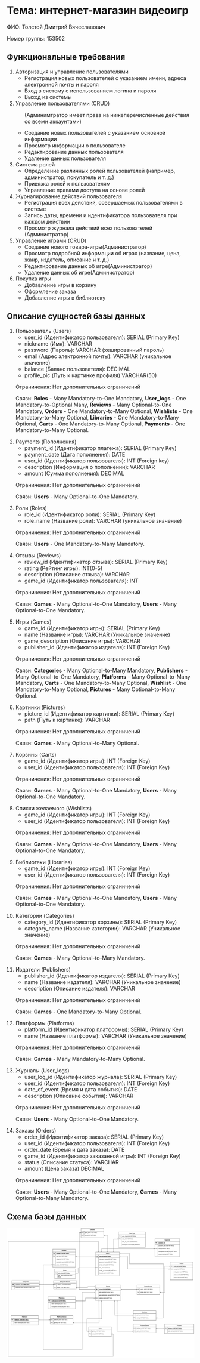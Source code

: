 <!DOCTYPE html>
<html lang="ru">
  <head>
    <meta charset="UTF-8" />
  </head>
  <body>
    <h1>Тема: интернет-магазин видеоигр</h1>
    <p>ФИО: Толстой Дмитрий Вячеславович</p>
    <p>Номер группы: 153502</p>
    <h2>Функциональные требования</h2>
    <ol>
      <li>
        Авторизация и управление пользователями
        <ul>
          <li>
            Регистрация новых пользователей с указанием имени, адреса
            электронной почты и пароля
          </li>
          <li>Вход в систему с использованием логина и пароля</li>
          <li>Выход из системы</li>
        </ul>
      </li>
      <li>
        Управление пользователями (CRUD)
        <ul>
          <p>(Админимтратор имеет права на нижеперечисленные действия со всеми аккаунтами)</p>
          <li>Создание новых пользователей с указанием основной информации</li>
          <li>Просмотр информации о пользователе</li>
          <li>Редактирование данных пользователя</li>
          <li>Удаление данных пользователя</li>
        </ul>
      </li>
      <li>
        Система ролей
        <ul>
          <li>
            Определение различных ролей пользователей (например, администратор,
            покупатель и т. д.)
          </li>
          <li>Привязка ролей к пользователям</li>
          <li>Управление правами доступа на основе ролей</li>
        </ul>
      </li>
      <li>
        Журналирование действий пользователя
        <ul>
          <li>
            Регистрация всех действий, совершаемых пользователями в системе
          </li>
          <li>
            Запись даты, времени и идентификатора пользователя при каждом
            действии
          </li>
          <li>
            Просмотр журнала действий всех пользователей (Администратор)
          </li>
        </ul>
      </li>
      <li>
        Управление играми (CRUD)
        <ul>
          <li>Создание нового товара-игры(Администратор)</li>
          <li>
            Просмотр подробной информации об играх (название, цена, жанр,
            издатель, описание и т. д.)
          </li>
          <li>Редактирование данных об игре(Администратор)</li>
          <li>Удаление данных об игре(Администратор)</li>
        </ul>
      </li>
      <li>
        Покупка игры
        <ul>
          <li>Добавление игры в корзину</li>
          <li>Оформление заказа</li>
          <li>Добавление игры в библиотеку</li>
        </ul>
      </li>
    </ol>
    <h2>Описание сущностей базы данных</h2>
    <ol>
      <li>
        Пользователь (Users)
        <ul>
          <li>user_id (Идентификатор пользователя): SERIAL (Primary Key)</li>
          <li>nickname (Имя): VARCHAR</li>
          <li>password (Пароль): VARCHAR (хешированный пароль)</li>
          <li>email (Адрес электронной почты): VARCHAR (уникальное значение)</li>
          <li>balance (Баланс пользователя): DECIMAL</li>
          <li>profile_pic (Путь к картинке профиля) VARCHAR(50)</li>
        </ul>
        <p>Ограничения: Нет дополнительных ограничений</p>
        <p>
          Связи:
          <b>Roles</b> - Many Mandatory-to-One Mandatory, 
          <b>User_logs</b> - One Mandatory-to-Optional Many, 
          <b>Reviews</b> - Many Optional-to-One Mandatory, 
          <b>Orders</b> - One Mandatory-to-Many Optional, 
          <b>Wishlists</b> - One Mandatory-to-Many Optional, 
          <b>Libraries</b> - One Mandatory-to-Many Optional, 
          <b>Carts</b> - One Mandatory-to-Many Optional, 
          <b>Payments</b> - One Mandatory-to-Many Optional.
        </p>
      </li>
      <li>
        Payments (Пополнения)
        <ul>
          <li>payment_id (Идентификатор платежа): SERIAL (Primary Key)</li>
          <li>payment_date (Дата пополнения): DATE</li>
          <li>user_id (Идентификатор пользователя): INT (Foreign key)</li>
          <li>description (Информация о пополнении): VARCHAR</li>
          <li>amount (Сумма пополнения): DECIMAL</li>
        </ul>
        <p>Ограничения: Нет дополнительных ограничений</p>
        <p>
          Связи:
          <b>Users</b> - Many Optional-to-One Mandatory.
        </p>
      </li>
      <li>
        Роли (Roles)
        <ul>
          <li>role_id (Идентификатор роли): SERIAL (Primary Key)</li>
          <li>role_name (Название роли): VARCHAR (уникальное значение)</li>
        </ul>
        <p>Ограничения: Нет дополнительных ограничений</p>
        <p>
          Связи: 
          <b>Users</b> - One Mandatory-to-Many Mandatory.
        </p>
      </li>
      <li>
        Отзывы (Reviews)
        <ul>
          <li>review_id (Идентификатор отзыва): SERIAL (Primary Key)</li>
          <li>rating (Рейтинг игры): INT(0-5)</li>
          <li>description (Описание отзыва): VARCHAR</li>
          <li>game_id (Идентификатор пользователя): INT</li>
        </ul>
        <p>Ограничения: Нет дополнительных ограничений</p>
        <p>
          Связи: 
          <b>Games</b> - Many Optional-to-One Mandatory, 
          <b>Users</b> - Many Optional-to-One Mandatory.
        </p>
      </li>
      <li>
        Игры (Games)
        <ul>
          <li>game_id (Идентификатор игры): SERIAL (Primary Key)</li>
          <li>name (Название игры): VARCHAR (Уникальное значение)</li>
          <li>game_description (Описание игры): VARCHAR</li>
          <li>publisher_id (Идентификатор издателя): INT (Foreign Key)</li>
        </ul>
        <p>Ограничения: Нет дополнительных ограничений</p>
        <p>
        Связи:
        <b>Categories</b> - Many Optional-to-Many Mandatory, 
        <b>Publishers</b> - Many Optional-to-One Mandatory, 
        <b>Platforms</b> - Many Optional-to-Many Mandatory, 
        <b>Carts</b> - One Mandatory-to-Many Optional, 
        <b>Wishlist</b> - One Mandatory-to-Many Optional, 
        <b>Pictures</b> - Many Optional-to-Many Optional.
        </p>
      </li>
      <li>
        Картинки (Pictures)
        <ul>
          <li>picture_id (Идентификатор картинки): SERIAL (Primary Key)</li>
          <li>path (Путь к картинке): VARCHAR</li>
        </ul>
        <p>Ограничения: Нет дополнительных ограничений</p>
        <p>
          Связи: 
          <b>Games</b> - Many Optional-to-Many Optional.
        </p>
      </li>
      <li>
        Корзины (Carts)
        <ul>
          <li>game_id (Идентификатор игры): INT (Foreign Key)</li>
          <li>user_id (Идентификатор пользователя): INT (Foreign Key)</li>
        </ul>
        <p>Ограничения: Нет дополнительных ограничений</p>
        <p>
          Связи:
          <b>Games</b> - Many Optional-to-One Mandatory, 
          <b>Users</b> - Many Optional-to-One Mandatory.
        </p>
      </li>
      <li>
        Списки желаемого (Wishlists)
        <ul>
          <li>game_id (Идентификатор игры): INT (Foreign Key)</li>
          <li>user_id (Идентификатор пользователя): INT (Foreign Key)</li>
        </ul>
        <p>Ограничения: Нет дополнительных ограничений</p>
        <p>
          Связи:
          <b>Games</b> - Many Optional-to-One Mandatory, 
          <b>Users</b> - Many Optional-to-One Mandatory.
        </p>
      </li>
      <li>
        Библиотеки (Libraries)
        <ul>
          <li>game_id (Идентификатор игры): INT (Foreign Key)</li>
          <li>user_id (Идентификатор пользователя): INT (Foreign Key)</li>
        </ul>
        <p>Ограничения: Нет дополнительных ограничений</p>
        <p>
          Связи:
          <b>Games</b> - Many Optional-to-One Mandatory, 
          <b>Users</b> - Many Optional-to-One Mandatory.
        </p>
      </li>
      <li>
        Категории (Categories)
        <ul>
          <li>category_id (Идентификатор корзины): SERIAL (Primary Key)</li>
          <li>category_name (Название категории): VARCHAR (Уникальное значение)</li>
        </ul>
        <p>Ограничения: Нет дополнительных ограничений</p>
        <p>
          Связи:
          <b>Games</b> - Many Optional-to-Many Mandatory.
        </p>
      </li>
      <li>
        Издатели (Publishers)
        <ul>
          <li>publisher_id (Идентификатор издателя): SERIAL (Primary Key)</li>
          <li>name (Название издателя): VARCHAR (Уникальное значение)</li>
          <li>description (Описание издателя): VARCHAR</li>
        </ul>
        <p>Ограничения: Нет дополнительных ограничений</p>
        <p>
          Связи:
          <b>Games</b> - One Mandatory-to-Many Optional.
        </p>
      </li>
      <li>
        Платформы (Platforms)
        <ul>
          <li>platform_id (Идентификатор платформы): SERIAL (Primary Key)</li>
          <li>name (Название платформы): VARCHAR (Уникальное значение)</li>
        </ul>
        <p>Ограничения: Нет дополнительных ограничений</p>
        <p>
          Связи: 
          <b>Games</b> - Many Mandatory-to-Many Optional.
        </p>
      </li>
      <li>
        Журналы (User_logs)
        <ul>
          <li>user_log_id (Идентификатор журнала): SERIAL (Primary Key)</li>
          <li>user_id (Идентификатор пользователя): INT (Foreign Key)</li>
          <li>date_of_event (Время и дата события): DATE</li>
          <li>description (Описание события): VARCHAR</li>
        </ul>
        <p>Ограничения: Нет дополнительных ограничений</p>
        <p>
          Связи:
          <b>Users</b> - Many Optional-to-One Mandatory.
        </p>
      </li>
      <li>
        Заказы (Orders)
        <ul>
          <li>order_id (Идентификатор заказа): SERIAL (Primary Key)</li>
          <li>user_id (Идентификатор пользователя): INT (Foreign Key)</li>
          <li>order_date (Время и дата заказа): DATE</li>
          <li>game_id (Идентификатор заказанной игры): INT (Foreign Key)</li>
          <li>status (Описание статуса): VARCHAR</li>
          <li>amount (Цена заказа) DECIMAL</li>
        </ul>
        <p>Ограничения: Нет дополнительных ограничений</p>
        <p>
          Связи:
          <b>Users</b> - Many Optional-to-One Mandatory, 
          <b>Games</b> - Many Optional-to-Many Mandatory.
        </p>
      </li>
      </ol>
    <h2>Схема базы данных</h2>
    <span><img src="https://github.com/westcrime/data-models-and-database-management-systems/blob/master/diagram.png?raw=true"/></span>

  </body>
</html>
